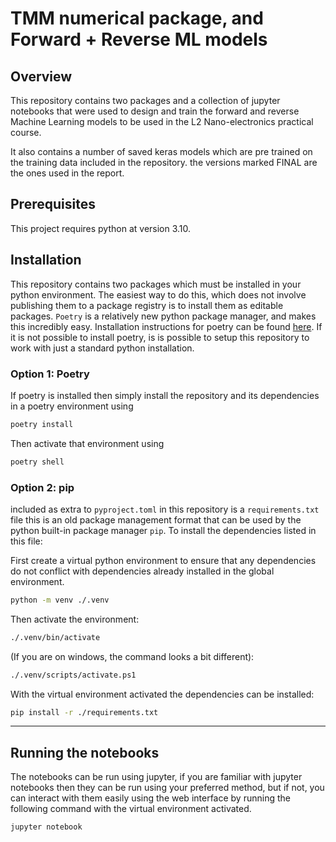 # TMM numerical package, and Forward + Reverse ML models

## Overview

This repository contains two packages and a collection of jupyter notebooks that were used to design and train the forward and reverse Machine Learning models to be used in the L2 Nano-electronics practical course.

It also contains a number of saved keras models which are pre trained on the training data included in the repository. the versions marked FINAL are the ones used in the report.

## Prerequisites

This project requires python at version 3.10.

## Installation

This repository contains two packages which must be installed in your python environment. The easiest way to do this, which does not involve publishing them to a package registry is to install them as editable packages. `Poetry` is a relatively new python package manager, and makes this incredibly easy. Installation instructions for poetry can be found [here](https://python-poetry.org/docs/). If it is not possible to install poetry, is is possible to setup this repository to work with just a standard python installation.

### Option 1: Poetry

If poetry is installed then simply install the repository and its dependencies in a poetry environment using

```bash
poetry install
```

Then activate that environment using

```bash
poetry shell
```

### Option 2: pip

included as extra to `pyproject.toml` in this repository is a `requirements.txt` file this is an old package management format that can be used by the python built-in package manager `pip`. To install the dependencies listed in this file:

First create a virtual python environment to ensure that any dependencies do not conflict with dependencies already installed in the global environment.
```bash
python -m venv ./.venv
```

Then activate the environment:

```bash
./.venv/bin/activate
```

(If you are on windows, the command looks a bit different):

```bash
./.venv/scripts/activate.ps1
```

With the virtual environment activated the dependencies can be installed:

```bash
pip install -r ./requirements.txt
```

---
## Running the notebooks

The notebooks can be run using jupyter, if you are familiar with jupyter notebooks then they can be run using your preferred method, but if not, you can interact with them easily using the web interface by running the following command with the virtual environment activated.

```bash
jupyter notebook
```
